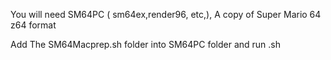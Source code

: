 You will need SM64PC ( sm64ex,render96, etc,), A copy of Super Mario 64 z64 format



Add The SM64Macprep.sh folder into SM64PC folder and run .sh 

